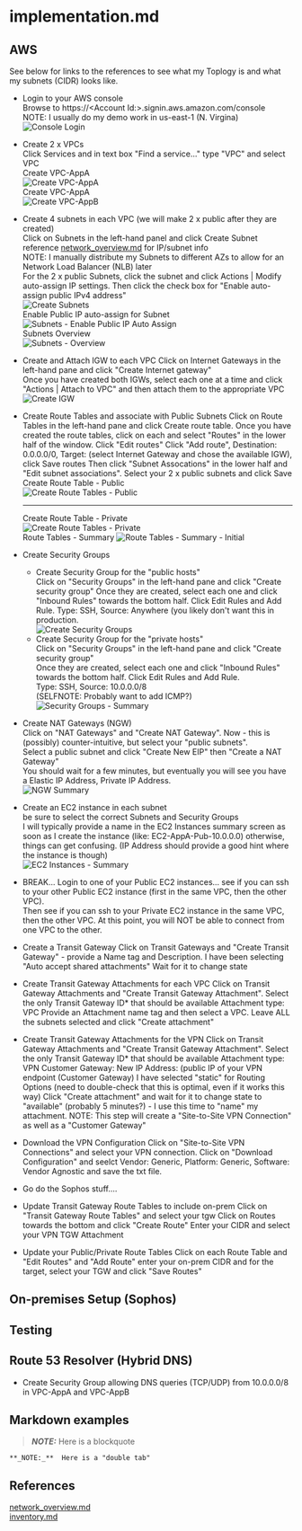 # implementation.md


## AWS 
See below for links to the references to see what my Toplogy is and what my subnets (CIDR) looks like.  

* Login to your AWS console  
  Browse to https://\<Account Id:\>.signin.aws.amazon.com/console  
  NOTE:  I usually do my demo work in us-east-1 (N. Virgina)  
  ![Console Login](Images/AWS-01-Console-Login.png)
* Create 2 x VPCs   
  Click Services and in text box "Find a service..." type "VPC" and select VPC  
  Create VPC-AppA  
  ![Create VPC-AppA](Images/AWS-02-Create_VPC-AppA.png)  
  Create VPC-AppA  
  ![Create VPC-AppB](Images/AWS-02-Create_VPC-AppB.png)  
* Create 4 subnets in each VPC (we will make 2 x public after they are created)  
  Click on Subnets in the left-hand panel and click Create Subnet  
  reference [network_overview.md](network_overview.md) for IP/subnet info  
  NOTE:  I manually distribute my Subnets to different AZs to allow for an Network Load Balancer (NLB) later  
  For the 2 x public Subnets, click the subnet and click Actions | Modify auto-assign IP settings.  Then click the check box for "Enable auto-assign public IPv4 address"  
  ![Create Subnets](Images/AWS-05-Create_Subnet.png)  
  Enable Public IP auto-assign for Subnet  
  ![Subnets - Enable Public IP Auto Assign](Images/AWS-05-Subnets_Enable_PubPIP.png)  
  Subnets Overview  
  ![Subnets - Overview](Images/AWS-05-Subnets_Overview.png)
* Create and Attach IGW to each VPC
  Click on Internet Gateways in the left-hand pane and click "Create Internet gateway"  
  Once you have created both IGWs, select each one at a time and click "Actions | Attach to VPC" and then attach them to the appropriate VPC  
  ![Create IGW](Images/AWS-06-Create-IGW.png)  
* Create Route Tables and associate with Public Subnets
  Click on Route Tables in the left-hand pane and click Create route table.
  Once you have created the route tables, click on each and select "Routes" in the lower half of the window.  Click "Edit routes"
  Click "Add route", Destination: 0.0.0.0/0, Target: (select Internet Gateway and chose the available IGW), click Save routes
  Then click "Subnet Assocations" in the lower half and "Edit subnet associations".  Select your 2 x public subnets and click Save  
  Create Route Table - Public  
  ![Create Route Tables - Public](Images/AWS-08-Create_Route_Table-Public.png)  

  <HR>  

  Create Route Table - Private  
  ![Create Route Tables - Private](Images/AWS-08-Create_Route_Table-Private.png)  
  Route Tables - Summary
  ![Route Tables - Summary - Initial](Images/AWS-09-Route_Tables-Summary-Initial.png)  
* Create Security Groups
  * Create Security Group for the "public hosts"  
    Click on "Security Groups" in the left-hand pane and click "Create security group" 
    Once they are created, select each one and click "Inbound Rules" towards the bottom half.  Click Edit Rules and Add Rule.
    Type: SSH, Source: Anywhere (you likely don't want this in production.  
    ![Create Security Groups](Images/AWS-10-Security_Groups_Summary.png)  
  * Create Security Group for the "private hosts"  
    Click on "Security Groups" in the left-hand pane and click "Create security group"  
    Once they are created, select each one and click "Inbound Rules" towards the bottom half.  Click Edit Rules and Add Rule.  
    Type: SSH, Source: 10.0.0.0/8   
    (SELFNOTE:  Probably want to add ICMP?)  
  ![Security Groups - Summary](Images/AWS-10-Security_Groups_Summary.png)  
* Create NAT Gateways (NGW)  
  Click on "NAT Gateways" and "Create NAT Gateway".  Now - this is (possibly) counter-intuitive, but select your "public subnets".  
  Select a public subnet and click "Create New EIP" then "Create a NAT Gateway"  
  You should wait for a few minutes, but eventually you will see you have a Elastic IP Address, Private IP Address.  
  ![NGW Summary](Images/AWS-12-NGW-Summary.png)  
* Create an EC2 instance in each subnet  
  be sure to select the correct Subnets and Security Groups  
  I will typically provide a name in the EC2 Instances summary screen as soon as I create the instance (like: EC2-AppA-Pub-10.0.0.0) otherwise, things can get confusing.  (IP Address should provide a good hint where the instance is though)  
  ![EC2 Instances - Summary ](Images/AWS-14-EC2_instances-Summary.png)  
* BREAK...
Login to one of your Public EC2 instances... see if you can ssh to your other Public EC2 instance (first in the same VPC, then the other VPC).  
Then see if you can ssh to your Private EC2 instance in the same VPC, then the other VPC.  At this point, you will NOT be able to connect from one VPC to the other.

* Create a Transit Gateway
 Click on Transit Gateways and "Create Transit Gateway" - provide a Name tag and Description.
 I have been selecting "Auto accept shared attachments"
 Wait for it to change state
* Create Transit Gateway Attachments for each VPC
  Click on Transit Gateway Attachments and "Create Transit Gateway Attachment".
  Select the only Transit Gateway ID* that should be available
  Attachment type: VPC
  Provide an Attachment name tag and then select a VPC.  Leave ALL the subnets selected and click "Create attachment"
* Create Transit Gateway Attachments for the VPN 
  Click on Transit Gateway Attachments and "Create Transit Gateway Attachment".
  Select the only Transit Gateway ID* that should be available
  Attachment type: VPN
  Customer Gateway: New 
  IP Address: (public IP of your VPN endpoint (Customer Gateway)
  I have selected "static" for Routing Options (need to double-check that this is optimal, even if it works this way)
  Click "Create attachment" and wait for it to change state to "available" (probably 5 minutes?) - I use this time to "name" my attachment.
  NOTE:  This step will create a "Site-to-Site VPN Connection" as well as a "Customer Gateway"
* Download the VPN Configuration
  Click on "Site-to-Site VPN Connections" and select your VPN connection.
  Click on "Download Configuration" and seelct Vendor: Generic, Platform: Generic, Software: Vendor Agnostic and save the txt file.


* Go do the Sophos stuff....

* Update Transit Gateway Route Tables to include on-prem
  Click on "Transit Gateway Route Tables" and select your tgw
  Click on Routes towards the bottom and click "Create Route"
  Enter your CIDR and select your VPN TGW Attachment
* Update your Public/Private Route Tables
  Click on each Route Table and "Edit Routes" and "Add Route" enter your on-prem CIDR and for the target, select your TGW and click "Save Routes"


## On-premises Setup (Sophos)


## Testing


## Route 53 Resolver (Hybrid DNS)
* Create Security Group allowing DNS queries (TCP/UDP) from 10.0.0.0/8 in VPC-AppA and VPC-AppB


## Markdown examples

> **_NOTE:_**  Here is a blockquote

    **_NOTE:_**  Here is a "double tab"

## References
[network_overview.md](network_overview.md)  
[inventory.md](inventory.md)  



